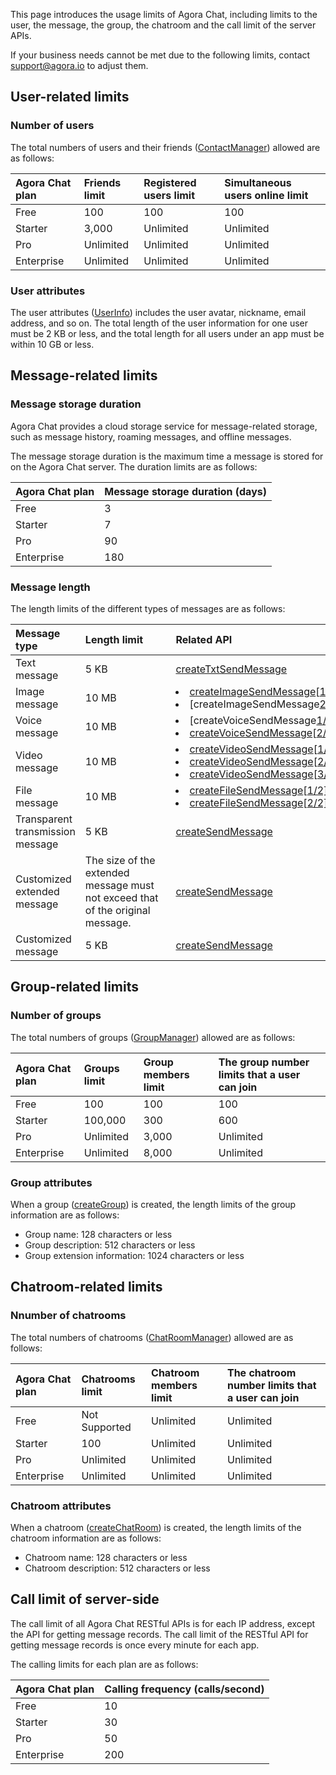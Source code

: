 This page introduces the usage limits of Agora Chat, including limits to the user, the message, the group, the chatroom and the call limit of the server APIs.

If your business needs cannot be met due to the following limits, contact [support@agora.io](mailto:support@agora.io) to adjust them.

## User-related limits

### Number of users

The total numbers of users and their friends ([ContactManager](https://hyphenateinc.github.io/android_reference/classio_1_1agora_1_1chat_1_1_contact_manager.html)) allowed are as follows:

| Agora Chat plan | Friends limit | Registered users limit | Simultaneous users online limit |
| :-------------- | :------------ | :--------------------- | :------------------------------ |
| Free            | 100           | 100                    | 100                             |
| Starter         | 3,000         | Unlimited              | Unlimited                       |
| Pro             | Unlimited     | Unlimited              | Unlimited                       |
| Enterprise      | Unlimited     | Unlimited              | Unlimited                       |

### User attributes 

The user attributes ([UserInfo](https://hyphenateinc.github.io/android_reference/classio_1_1agora_1_1chat_1_1_user_info.html)) includes the user avatar, nickname, email address, and so on. The total length of the user information for one user must be 2 KB or less, and the total length for all users under an app must be within 10 GB or less.

## Message-related limits

### Message storage duration

Agora Chat provides a cloud storage service for message-related storage, such as message history, roaming messages, and offline messages.

The message storage duration is the maximum time a message is stored for on the Agora Chat server. The duration limits are as follows:

| Agora Chat plan | Message storage duration (days) |
| :-------------- | :------------------------------ |
| Free            | 3                               |
| Starter         | 7                               |
| Pro             | 90                              |
| Enterprise      | 180                             |

### Message length

The length limits of the different types of messages are as follows:

| Message type                     |  <span style="white-space:nowrap;"> Length limit &emsp;&emsp;</span>                                                 |<span style="white-space:nowrap;">Related API  &emsp;&emsp;&emsp;&emsp;&emsp;&emsp;&emsp;&emsp;&emsp;&emsp;&emsp;&emsp;&emsp;&emsp;&emsp;&emsp;&emsp;&emsp;&emsp;&emsp;&emsp;</span>                                                     |
| :------------------------------- | :----------------------------------------------------------- | :----------------------------------------------------------- |
| Text message                     | 5 KB                                                         | [createTxtSendMessage](https://hyphenateinc.github.io/android_reference/classio_1_1agora_1_1chat_1_1_chat_message.html#af6312e5ea0ca70b36d22c5e0bdfc288f) |
| Image message                    | 10 MB                                                        | <li>[createImageSendMessage](https://hyphenateinc.github.io/android_reference/classio_1_1agora_1_1chat_1_1_chat_message.html#af8d0cd1cfc67aa8deb50386ff4dac2cd)[[1/2\]](https://hyphenateinc.github.io/android_reference/classio_1_1agora_1_1chat_1_1_chat_message.html#afff9282db0b4fe2086a7afc70dc092f8)<li>[createImageSendMessage[2/2\]](https://hyphenateinc.github.io/android_reference/classio_1_1agora_1_1chat_1_1_chat_message.html#a1207ebdd9c5ee4abd78ca1e49de6c7e1) |
| Voice message                    | 10 MB                                                        | <li>[createVoiceSendMessage[1/2\]](https://hyphenateinc.github.io/android_reference/classio_1_1agora_1_1chat_1_1_chat_message.html#afff9282db0b4fe2086a7afc70dc092f8)<li>[createVoiceSendMessage](https://hyphenateinc.github.io/android_reference/classio_1_1agora_1_1chat_1_1_chat_message.html#a5935e8c3e8ed4069b01ca38b1f1a6ab9)[[2/2\]](https://hyphenateinc.github.io/android_reference/classio_1_1agora_1_1chat_1_1_chat_message.html#a1207ebdd9c5ee4abd78ca1e49de6c7e1) |
| Video message                    | 10 MB                                                        |<li> [createVideoSendMessage](https://hyphenateinc.github.io/android_reference/classio_1_1agora_1_1chat_1_1_chat_message.html#ac78142ff1dfe3fa07d63027978a9ef84)[[1/3\]](https://hyphenateinc.github.io/android_reference/classio_1_1agora_1_1chat_1_1_chat_message.html#afff9282db0b4fe2086a7afc70dc092f8)<li>[createVideoSendMessage](https://hyphenateinc.github.io/android_reference/classio_1_1agora_1_1chat_1_1_chat_message.html#a487c212c323a110d1d5ca6406903e11f)[[2/3\]](https://hyphenateinc.github.io/android_reference/classio_1_1agora_1_1chat_1_1_chat_message.html#afff9282db0b4fe2086a7afc70dc092f8)<li>[createVideoSendMessage](https://hyphenateinc.github.io/android_reference/classio_1_1agora_1_1chat_1_1_chat_message.html#aae1215a31dad2f68bcad9a321defe3fd)[[3/3\]](https://hyphenateinc.github.io/android_reference/classio_1_1agora_1_1chat_1_1_chat_message.html#afff9282db0b4fe2086a7afc70dc092f8) |
| File message                     | 10 MB                                                        |<li> [createFileSendMessage](https://hyphenateinc.github.io/android_reference/classio_1_1agora_1_1chat_1_1_chat_message.html#a7b0d8a9c7edb6a7ed02a02a9d67d65f7)[[1/2\]](https://hyphenateinc.github.io/android_reference/classio_1_1agora_1_1chat_1_1_chat_message.html#afff9282db0b4fe2086a7afc70dc092f8)<li>[createFileSendMessage](https://hyphenateinc.github.io/android_reference/classio_1_1agora_1_1chat_1_1_chat_message.html#acbab1df477a2b8a5aaf7053e27fc9232)[[2/2\]](https://hyphenateinc.github.io/android_reference/classio_1_1agora_1_1chat_1_1_chat_message.html#a1207ebdd9c5ee4abd78ca1e49de6c7e1) |
| Transparent transmission message | 5 KB                                                         | [createSendMessage](https://hyphenateinc.github.io/android_reference/classio_1_1agora_1_1chat_1_1_chat_message.html#a1c26e1f6420a89921bae7eb9ea362506) |
| Customized extended message      | The size of the extended message must not exceed that of the original message. | [createSendMessage](https://hyphenateinc.github.io/android_reference/classio_1_1agora_1_1chat_1_1_chat_message.html#a1c26e1f6420a89921bae7eb9ea362506) |
| Customized message               | 5 KB                                                         | [createSendMessage](https://hyphenateinc.github.io/android_reference/classio_1_1agora_1_1chat_1_1_chat_message.html#a1c26e1f6420a89921bae7eb9ea362506) |

## Group-related limits

### Number of groups

The total numbers of groups ([GroupManager](https://hyphenateinc.github.io/android_reference/classio_1_1agora_1_1chat_1_1_group_manager.html)) allowed are as follows:

| Agora Chat plan | Groups limit | Group members limit | The group number limits that a user can join |
| :-------------- | :----------- | :------------------ | :------------------------------------------- |
| Free            | 100          | 100                 | 100                                          |
| Starter         | 100,000      | 300                 | 600                                          |
| Pro             | Unlimited    | 3,000               | Unlimited                                    |
| Enterprise      | Unlimited    | 8,000               | Unlimited                                    |

### Group attributes

When a group ([createGroup](https://hyphenateinc.github.io/android_reference/classio_1_1agora_1_1chat_1_1_group_manager.html#a57cfa23aae3b00d282b75023fc43899c)) is created, the length limits of the group information are as follows:

- Group name: 128 characters or less
- Group description: 512 characters or less
- Group extension information: 1024 characters or less

## Chatroom-related limits

### Nnumber of chatrooms

The total numbers of chatrooms ([ChatRoomManager](https://hyphenateinc.github.io/android_reference/classio_1_1agora_1_1chat_1_1_contact_manager.html)) allowed are as follows:

| Agora Chat plan | Chatrooms limit | Chatroom members limit | The chatroom number limits that a user can join |
| :-------------- | :-------------- | :--------------------- | :---------------------------------------------- |
| Free            | Not Supported   | Unlimited              | Unlimited                                       |
| Starter         | 100             | Unlimited              | Unlimited                                       |
| Pro             | Unlimited       | Unlimited              | Unlimited                                       |
| Enterprise      | Unlimited       | Unlimited              | Unlimited                                       |

### Chatroom attributes

When a chatroom ([createChatRoom](https://hyphenateinc.github.io/android_reference/classio_1_1agora_1_1chat_1_1_chat_room_manager.html#a6ea3f7131041f844e710f00996091cab)) is created, the length limits of the chatroom information are as follows:

- Chatroom name: 128 characters or less
- Chatroom description: 512 characters or less

## Call limit of server-side

The call limit of all Agora Chat RESTful APIs is for each IP address, except the API for getting message records. The call limit of the RESTful API for getting message records is once every minute for each app.

The calling limits for each plan are as follows:

| Agora Chat plan | Calling frequency (calls/second) |
| :-------------- | :------------------------------- |
| Free            | 10                               |
| Starter         | 30                               |
| Pro             | 50                               |
| Enterprise      | 200                              |